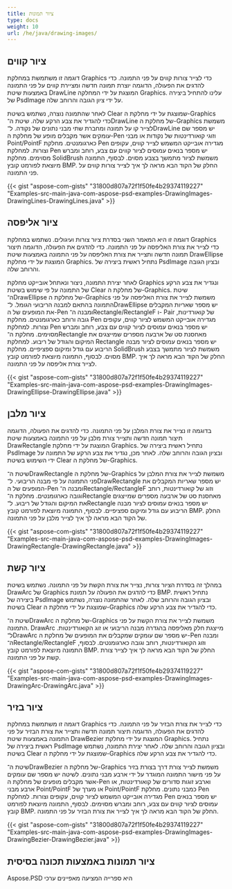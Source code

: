 ```yaml
---
title: ציור תמונות
type: docs
weight: 10
url: /he/java/drawing-images/
---
```


## **ציור קווים**
דוגמה זו משתמשת במחלקת Graphics כדי לצייר צורות קווים על פני התמונה. כדי להדגים את הפעולה, הדוגמה יוצרת תמונה חדשה ומציירת קווים על פני התמונה באמצעות שיטת DrawLine המוצגת על ידי המחלקה Graphics. עלינו להתחיל ביצירה של PsdImage על ידי ציון הגובה והרוחב שלה.

לאחר שהתמונה נוצרה, נשתמש בשיטת Clear שמוצגת על ידי מחלקת ה-Graphics כדי להגדיר את צבע הרקע שלה. שיטת ה־DrawLine של מחלקת ה-Graphics משמשת לצייר קו על תמונה ומחברת שתי מבני נתונים של נקודה. ל־DrawLine יש מספר שם עומקים אשר מקבלים מופע של מחלקת ה-Pen וזוגי קואורדינטות של נקודות או מבני Point/PointF כארגומנטים. מחלקת Pen מגדירה אובייקט המשמש לצייר קווים, עקופים וצורות. למחלקת Pen יש מספר בנאים עמוסים לציור קווים עם צבע, רוחב ומברש מסוימים. מחלקת SolidBrush משמשת לציור מתמשך בצבע מסוים. לבסוף, התמונה מיוצאת לפורמט קובץ BMP. החלק של הקוד הבא מראה לך איך לצייר צורות קווים על פני התמונה.



{{< gist "aspose-com-gists" "31800d807a72f1f50fe4b29374119227" "Examples-src-main-java-com-aspose-psd-examples-DrawingImages-DrawingLines-DrawingLines.java" >}}
## **ציור אליפסה**
דוגמה זו היא המאמר השני בסדרת ציור צורות ועיגולים. נשתמש במחלקת Graphics כדי לצייר את צורת האליפסה על פני התמונה. כדי להדגים את הפעולה, הדוגמה תיצור תמונה חדשה ותצייר את צורת האליפסה על פני התמונה באמצעות שיטת DrawEllipse המוצגת על ידי מחלקת Graphics. נתחיל ראשית ביצירה של PsdImage ובציון הגובה והרוחב שלה.

לאחר יצירת התמונה, ניצור ונאתחל אובייקט מחלקת Graphics ונגדיר את צבע הרקע של התמונה על פי שימוש בשיטת Clear של מחלקת ה-Graphics. שיטת ה־DrawEllipse של מחלקת ה-Graphics משמשת לצייר את צורת האליפסה על פני התמונה בהתאם למבנה הריבועי הגומל. ל־DrawEllipse יש מספר שאריות המקבלים את המופעים של ה-Pen ומבנה ה־Rectangle/RectangleF ו- Pair של קואורדינות, גובה ורוחב כארגומנטים. מחלקת Pen מגדירה אובייקט המשמש לציור קווים, עקופים וצורות. למחלקת Pen יש מספר בנאים עמוסים לציור קווים עם צבע, רוחב ומברש מסוימים. מחלקת ה־Rectangle מאחסנת סט של ארבעה מספרים שמייצגים את המיקום והגודל של ריבוע. למחלקת Rectangle יש מספר בנאים עמוסים לציור מבנה הריבוע עם גודל ומיקום ספציפיים. מחלקת SolidBrush משמשת לציור מתמשך בצבע מסוים. לבסוף, התמונה מיוצאת לפורמט קובץ BMP. החלק של הקוד הבא מראה לך איך לצייר צורת אליפסה על פני התמונה.



{{< gist "aspose-com-gists" "31800d807a72f1f50fe4b29374119227" "Examples-src-main-java-com-aspose-psd-examples-DrawingImages-DrawingEllipse-DrawingEllipse.java" >}}
## **ציור מלבן**
בדוגמה זו נצייר את צורת המלבן על פני התמונה. כדי להדגים את הפעולה, הדוגמה תיצור תמונה חדשה ותצייר צורת מלבן על פני התמונה באמצעות שיטת DrawRectangle המוצגת על ידי מחלקת Graphics. נתחיל ראשית ביצירה של PsdImage ובציון הגובה והרוחב שלה. לאחר מכן, נגדיר את צבע הרקע של התמונה על ידי השימוש בשיטת Clear של מחלקת ה-Graphics.

שיטת ה־DrawRectangle של מחלקת ה-Graphics משמשת לצייר את צורת המלבן על פני התמונה על פי מבנה הריבועי. ל־DrawRectangle יש מספר שאריות המקבלים את המופעים של ה-Pen ומבנה ה־Rectangle/RectangleF וזוג של קואורדינטות, רוחב וגובה כארגומנטים. מחלקת ה־Rectangle מאחסנת סט של ארבעה מספרים שמייצגים את המיקום והגודל של ריבוע. ל־Rectangle יש מספר בנאים עמוסים לציור מבנה הריבוע עם גודל ומיקום ספציפיים. לבסוף, התמונה מיוצאת לפורמט קובץ BMP. החלק של הקוד הבא מראה לך איך לצייר מלבן על פני התמונה.



{{< gist "aspose-com-gists" "31800d807a72f1f50fe4b29374119227" "Examples-src-main-java-com-aspose-psd-examples-DrawingImages-DrawingRectangle-DrawingRectangle.java" >}}
## **ציור קשת**
במהלך זה בסדרת הציור צורות, נצייר את צורת הקשת על פני התמונה. נשתמש בשיטת DrawArc של Graphics כדי להדגים את הפעולה על תמונת BMP. נתחיל ראשית ביצירה של PsdImage ובציון הגובה והרוחב שלה. לאחר שהתמונה נוצרה, נשתמש בשיטת Clear שמוצגת על ידי מחלקת ה-Graphics כדי להגדיר את צבע הרקע שלה.

שיטת ה־DrawArc של מחלקת ה-Graphics משמשת לצייר את צורת הקשת על פני התמונה. DrawArc מייצגת חלק מאליפסה בהגדרה מבנה הריבועי או זוג הקואורדינטות. ל־DrawArc יש מספר שם עומקים שמקבלים את המופעים של מחלקת ה-Pen ומבנה ה־Rectangle/RectangleF וזוג הקואורדינטות, רוחב וגובה כארגומנטים. לבסוף, התמונה מיוצאת לפורמט קובץ BMP. החלק של הקוד הבא מראה לך איך לצייר צורת קשת על פני התמונה.



{{< gist "aspose-com-gists" "31800d807a72f1f50fe4b29374119227" "Examples-src-main-java-com-aspose-psd-examples-DrawingImages-DrawingArc-DrawingArc.java" >}}
## **ציור בזיר**
דוגמה זו משתמשת במחלקת Graphics כדי לצייר את צורת הבזיר על פני התמונה. כדי להדגים את הפעולה, הדוגמה תיצור תמונה חדשה ותצייר את צורת הבזיר על פני התמונה באמצעות שיטת DrawBezier המוצגת על ידי מחלקת Graphics. נתחיל ראשית ביצירה של PsdImage ובציון הגובה והרוחב שלה. לאחר יצירת התמונה, נשתמש בשיטת Clear שמוצגת על ידי מחלקת ה-Graphics כדי להגדיר את צבע הרקע שלה.

שיטת ה־DrawBezier של מחלקת ה-Graphics משמשת לצייר צורת דרך בצורת בזיר על פני מישור התמונה המוגדר על ידי ארבע מבני נתונים. לשיטה יש מספר שם עומקים אשר מקבלים מופעים של מחלקת ה-Pen וארבע זוגות סדורים של קואורדינטות, או ארבע מבני Point/PointF או מערך של Point/PointF כמבני נתונים. מחלקת Pen מגדירה אובייקט המשמש לציור קווים, עקופים וצורות. למחלקת Pen יש מספר בנאים עמוסים לציור קווים עם צבע, רוחב ומברש מסוימים. לבסוף, התמונה מיוצאת לפורמט קובץ BMP. החלק של הקוד הבא מראה לך איך לצייר את צורת הבזיר על פני התמונה.



{{< gist "aspose-com-gists" "31800d807a72f1f50fe4b29374119227" "Examples-src-main-java-com-aspose-psd-examples-DrawingImages-DrawingBezier-DrawingBezier.java" >}}
## **ציור תמונות באמצעות תכונה בסיסית**
Aspose.PSD היא ספרייה המציעה מאפיינים ערכי
